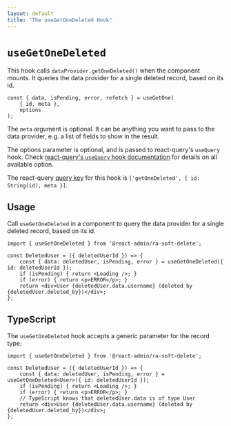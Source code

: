```yaml
---
layout: default
title: "The useGetOneDeleted Hook"
---
```


# `useGetOneDeleted`

This hook calls `dataProvider.getOneDeleted()` when the component mounts. It queries the data provider for a single deleted record, based on its id.

```tsx
const { data, isPending, error, refetch } = useGetOne(
    { id, meta },
    options
);
```

The `meta` argument is optional. It can be anything you want to pass to the data provider, e.g. a list of fields to show in the result.

The options parameter is optional, and is passed to react-query's `useQuery` hook. Check [react-query's `useQuery` hook documentation](https://tanstack.com/query/v5/docs/framework/react/reference/useQuery) for details on all available option.

The react-query [query key](https://tanstack.com/query/v5/docs/framework/react/guides/query-keys) for this hook is `['getOneDeleted', { id: String(id), meta }]`.

## Usage

Call `useGetOneDeleted` in a component to query the data provider for a single deleted record, based on its id.

```tsx
import { useGetOneDeleted } from '@react-admin/ra-soft-delete';

const DeletedUser = ({ deletedUserId }) => {
    const { data: deletedUser, isPending, error } = useGetOneDeleted({ id: deletedUserId });
    if (isPending) { return <Loading />; }
    if (error) { return <p>ERROR</p>; }
    return <div>User {deletedUser.data.username} (deleted by {deletedUser.deleted_by})</div>;
};
```

## TypeScript

The `useGetOneDeleted` hook accepts a generic parameter for the record type:

```tsx
import { useGetOneDeleted } from '@react-admin/ra-soft-delete';

const DeletedUser = ({ deletedUserId }) => {
    const { data: deletedUser, isPending, error } = useGetOneDeleted<User>({ id: deletedUserId });
    if (isPending) { return <Loading />; }
    if (error) { return <p>ERROR</p>; }
    // TypeScript knows that deletedUser.data is of type User
    return <div>User {deletedUser.data.username} (deleted by {deletedUser.deleted_by})</div>;
};
```